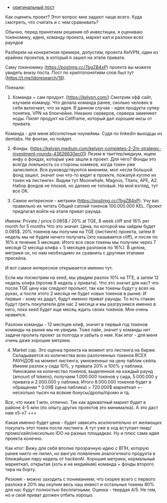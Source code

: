 - [оригинальный пост](https://t.me/idoresearch/24)

Как оценить проект? Этот вопрос мне задают чаще всего. Куда смотреть, что считать и с чем сравнивать?

Обычно, перед принятием решения об инвестиции, я оцениваю токеномику, идею, команду проекта, маркет кап и разлоки всех раундов 

Разберем на конкретном примере, допустим, проекта KelVPN, один из крайних проектов, в который я зашел на этапе привата.

Саму токеномику (https://postimg.cc/7bgZB4xP) проекта вы можете увидеть внизу поста. Пост по криптопонятиям слов был тут (https://t.me/idoresearch/18). 

Поехали:

1. Команда + сам продукт. (https://kelvpn.com/) Смотрим офф сайт, изучаем команду. Что делала команда ранее, сколько человек в себя включает, что за идея. В данном случае - идея продукта супер понятна, VPN на блокчейне. Никаких серверов, сервера заменяют ноды. Пилят продукт на Cellframe, который дал хорошие иксы от привата. 

Команда - для меня абсолютные ноунеймы. Судя по linkedin выходцы из demlabs. Не фонтан, но пойдет. 

2. Фонды. (https://kelvpn.medium.com/kelvpn-completes-2-2m-strategic-investment-rounds-43626630ec01) Лезем в твиттер/медиум, ищем инфу о фондах, которые уже зашли в проект. Для чего? Фонды это всегда лояльность со стороны хомяков, когда токен уже залислился. Все руководствуются мнением, мол «если большой фонд зашел, значит они что-то видят в проекте, пожалуй куплю их токен на листинге». Видим тут Moonwhale, Magnus, Titans, APE, A2. Набор фондов не плохой, но далеко не топовый. На мой взгляд, тут все ОК.

3. Самое интересное - метрики (https://postimg.cc/7bgZB4xP). 
Учу вас правильно их читать
Общий саплай токенов 100.000.000 KEL. Проект предлагал войти на этапе приват раунда. 

Имеем:
Private / price 0.085$ / 20% at TGE, 8 week cliff and 16% per month for 5 months
Что это значит. Цена, по которой мы зайдем будет 0.085$. 20% токенов мы получим на TGE (листинге) проекта, затем 8 недель мы не будем ничего получать (это называется cliff), и после по 16% в течение 5 месяцев. 
Итого все свои токены мы получим через 7 месяцв (2 месяца клифа + 5 месяцев разлоков по 16%). В целом, метрики ок, но нам необходимо их сравнить с другими этапами пресейла. 

И вот самое интересное открывается именно тут.

Если мы посмотрим на seed, мы увидим разлок 10% на ТГЕ, а затем 12 недель клифа (против 8 недель у привата). Что это значит для нас? что после TGE цену как следуют прольют, так как токены будут у всех на руках, а после этого 2 месяца не будет новых токенов в рынке. И первые - кому их дадут, будут именно приват раунды. То есть стакан будут греть покупатели для нас 2 месяца и мы разгрузимся именно в него, пока seed будет еще месяц ждать своих токенов. Мне очень нравится. 

Разлоки команды - 12 месяцев клиф, значит в первый год токенов команды на рынке мы не увидим. Тоже лайк, значит у команды нет задачи пролить проект за полгода и забыть о нем. Как итог - для меня очень даже хорошие метрики.

4. Market cap. Это оценка проекта на момент его листинга на бирже. Складывается из количества всех разлоченных токенов ВСЕХ РАУНДОВ на момент листинга, умноженных на цену паблик сейла. Имеем разлок у сида 10%, у привата 20% и 100% у паблика. Умножаем на количество токенов, выделенное на каждый раунд (amount of tokens), получаем 1.000.000 токенов у сида, 5.000.000 у привата и 2.000.000 у паблика. Итого 8.000.000 токенов будет в обращении * 0.09$ (цена паблика) = 720.000$ маркеткап +- несколько тысяч на всякие бонусы/дропы/промо и тд. 

Все, что ниже 1 млн, отлично. Так как адекватный маркет будет в районе 4-5 млн (по опыту других проектов это минималка). А это даст нам x5-x7 +++

Какая именно будет цена - будет зависить исключительно от желающих покупать этот токен после листинга. А тут уже в ход вступает пиар/промо/хайп/несколько IDO на разных площадках. Ну и плюс сама идея проекта конечно.

Как итог:
Вижу для себя вполне прозрачную идею с ВПН, которую ранее никто не пилил, но вангую появление аналогичного продукта в ближайшие пару недель от hackenAI. Хорошие метрики, нормальный маркеткап, открытая (хоть и не медийная) команда + фонды второго тира на борту. 

Резюме - можно заходить с пониманием, что скорее всего с первого разлока в 20% мы окупим весь наш инвест и остальные токены 80% для нас будут полностью бесплатными. Оценка - твердая 4/5. Не гем, но и свой приват должен отбить хорошо.